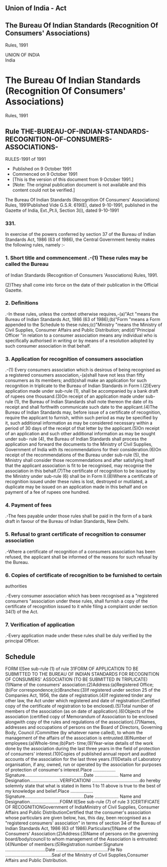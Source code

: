 ## Union of India - Act

## The Bureau Of Indian Standards (Recognition Of Consumers' Associations)
Rules, 1991

UNION OF INDIA  
India

# The Bureau Of Indian Standards (Recognition Of Consumers' Associations)
Rules, 1991

## Rule THE-BUREAU-OF-INDIAN-STANDARDS-RECOGNITION-OF-CONSUMERS-ASSOCIATIONS-
RULES-1991 of 1991

  * Published on 9 October 1991 
  * Commenced on 9 October 1991 
  * [This is the version of this document from 9 October 1991.] 
  * [Note: The original publication document is not available and this content could not be verified.] 

The Bureau Of Indian Standards (Recognition Of Consumers' Associations) Rules,
1991Published Vide G.S.R. 619(E), dated 9-10-1991, published in the Gazette of
India, Ext.,Pt.Ii, Section 3(i), dated 9-10-1991

### 331.

In exercise of the powers conferred by section 37 of the Bureau of Indian
Standards Act, 1986 (63 of 1986), the Central Government hereby makes the
following rules, namely :-

### 1. Short title and commencement .-(1) These rules may be called the Bureau
of Indian Standards (Recognition of Consumers 'Associations) Rules, 1991.

(2)They shall come into force on the date of their publication in the Official
Gazette.

### 2. Definitions

.-In these rules, unless the context otherwise requires,-(a)"Act "means the
Bureau of Indian Standards Act, 1986 (63 of 1986);(b)"Form "means a Form
appended to the Schedule to these rules;(c)"Ministry "means the Ministry of
Civil Supplies, Consumer Affairs and Public Distribution; and(d)"Principal
Officer "in relation to a consumer association means any individual who is
specifically authorised in writing or by means of a resolution adopted by such
consumer association in that behalf.

### 3. Application for recognition of consumers association

.-(1) Every consumers association which is desirous of being recognised as a
registered consumers association,-(a)shall have not less than fifty consumers
as its members; and(b)shall make an application for such recognition in
triplicate to the Bureau of Indian Standards in Form I.(2)Every application
made under sub-rule (1), shall be accompanied by a bank draft of rupees one
thousand.(3)On receipt of an application made under sub-rule (1), the Bureau
of Indian Standards shall note thereon the date of its receipt and shall
forthwith communicate such date to the applicant.(4)The Bureau of Indian
Standards may, before issue of a certificate of recognition, require the
applicant to furnish, within such period as may be specified by it, such
additional information as may be considered necessary within a period of 30
days of the receipt of that letter by the applicant.(5)On receipt of an
application and such other additional information as may be sought under sub-
rule (4), the Bureau of Indian Standards shall process the application and
forward the documents to the Ministry of Civil Supplies, Government of India
with its recommendations for their consideration.(6)On receipt of the
recommendations of the Bureau under sub-rule (5), the Ministry shall consider
those recommendations and after satisfying itself that the applicant
association is fit to be recognised, may recognise the association in this
behalf.(7)The certificate of recognition to be issued by the Ministry under
sub-rule (6) shall be in Form II.(8)Where a certificate of recognition issued
under these rules is lost, destroyed or mutilated, a duplicate may be issued
on an application made in this behalf and on payment of a fee of rupees one
hundred.

### 4. Payment of fees

.-The fees payable under those rules shall be paid in the form of a bank draft
in favour of the Bureau of Indian Standards, New Delhi.

### 5. Refusal to grant certificate of recognition to consumer association

.-Where a certificate of recognition of a consumers association has been
refused, the applicant shall be informed of the reasons for such refusal by
the Bureau.

### 6. Copies of certificate of recognition to be furnished to certain
authorities

.-Every consumer association which has been recognised as a "registered
consumers "association under these rules, shall furnish a copy of the
certificate of recognition issued to it while filing a complaint under section
34(1) of the Act.

### 7. Verification of application

.-Every application made under these rules shall be duly verified by the
principal Officer.

## Schedule

FORM I[See sub-rule (1) of rule 31FORM OF APPLICATION TO BE SUBMITTED TO THE
BUREAU OF INDIAN STANDARDS FOR RECOGNITION OF CONSUMERS' ASSOCIATION (TO BE
SUBMITTED IN TRIPLICATE)(1)Name of the consumers'
association:(2)Address:(a)Registered Office;(b)For
correspondence;(c)Branches:(3)If registered under section 25 of the Companies
Act, 1956, the date of registration.(4)If registered tinder any other law, the
Act under which registered and date of registration:(Certified copy of the
certificate of registration to be enclosed).(5)Total number of members of the
association (as on date of application).(6)Objects of the association
(certified copy of Memorandum of Association to be enclosed alongwith copy of
the rules and regulations of the association).(7)Names, addresses and
occupations of persons on the Board of Directors, Governing Body, Council
/Committee (by whatever name called), to whom the management of the affairs of
the association is entrusted.(8)Number of employees:(a)Whole-time;(b)Part-
time;(9)Year-wise details of the work done by the association during the last
three years in the field of protection of consumers' interest.(10)Copies of
published annual report and audited accounts of the association for the last
three years.(11)Details of Laboratory organisation, if any, owned, run or
operated by the association for purposes of protection of consumer's
interest.Place ..................
Signature...............................................Date
................... Name and Designation........................VERIFICATIONI
......................................do hereby solemnly state that what is
stated in Items 1 to 11 above is true to the best of my knowledge and
belief.Place ..................
Signature...............................................Date
................... Name and Designation........................FORM II[See
sub-rule (7) of rule 3 ]CERTIFICATE OF RECOGNITIONGovernment of IndiaMinistry
of Civil Supplies, Consumer Affairs and Public DistributionCertified that the
consumer's association whose particulars are given below, has, this day, been
recognised as a "registered consumers' association" in terms of section 34 of
the Bureau of Indian Standards Act, 1986 (63 of 1986).Particulars(1)Name of
the Consumers' Association:(2)Address:(3)Name of persons on the governing
board/body/council to whom management of the Association is
entrusted:(4)Number of members:(5)Registration number:Signature
................................Date
.........................................File No
.....................................Seal of the Ministry of Civil
Supplies,Consumer Affairs and Public Distribution.

